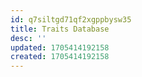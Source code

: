 ```yaml
---
id: q7siltgd71qf2xgppbysw35
title: Traits Database
desc: ''
updated: 1705414192158
created: 1705414192158
---
```

